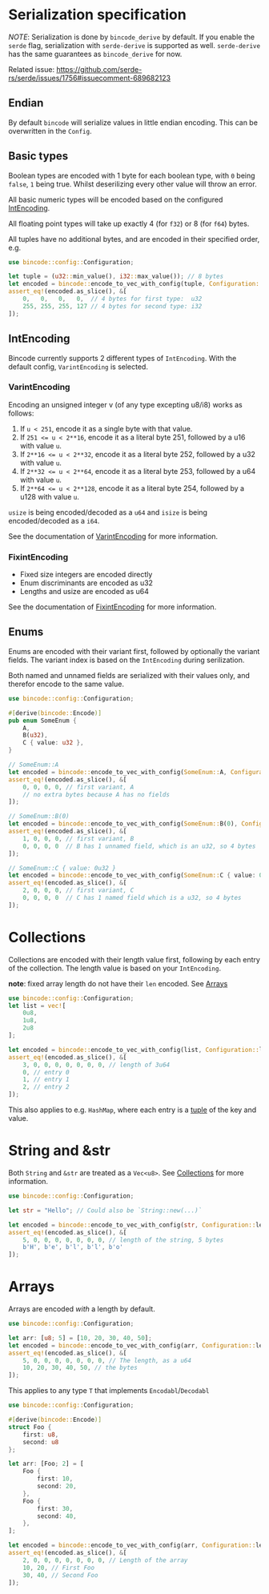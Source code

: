 # Serialization specification

*NOTE*: Serialization is done by `bincode_derive` by default. If you enable the `serde` flag, serialization with `serde-derive` is supported as well. `serde-derive` has the same guarantees as `bincode_derive` for now.

Related issue: <https://github.com/serde-rs/serde/issues/1756#issuecomment-689682123>

## Endian

By default `bincode` will serialize values in little endian encoding. This can be overwritten in the `Config`.

## Basic types

Boolean types are encoded with 1 byte for each boolean type, with `0` being `false`, `1` being true. Whilst deserilizing every other value will throw an error.

All basic numeric types will be encoded based on the configured [IntEncoding](#IntEncoding).

All floating point types will take up exactly 4 (for `f32`) or 8 (for `f64`) bytes.

All tuples have no additional bytes, and are encoded in their specified order, e.g.
```rust
use bincode::config::Configuration;

let tuple = (u32::min_value(), i32::max_value()); // 8 bytes
let encoded = bincode::encode_to_vec_with_config(tuple, Configuration::legacy()).unwrap();
assert_eq!(encoded.as_slice(), &[
    0,   0,   0,   0,  // 4 bytes for first type:  u32
    255, 255, 255, 127 // 4 bytes for second type: i32
]);
```

## IntEncoding
Bincode currently supports 2 different types of `IntEncoding`. With the default config, `VarintEncoding` is selected.

### VarintEncoding
Encoding an unsigned integer v (of any type excepting u8/i8) works as follows:

1. If `u < 251`, encode it as a single byte with that value.
1. If `251 <= u < 2**16`, encode it as a literal byte 251, followed by a u16 with value `u`.
1. If `2**16 <= u < 2**32`, encode it as a literal byte 252, followed by a u32 with value `u`.
1. If `2**32 <= u < 2**64`, encode it as a literal byte 253, followed by a u64 with value `u`.
1. If `2**64 <= u < 2**128`, encode it as a literal byte 254, followed by a u128 with value `u`.

`usize` is being encoded/decoded as a `u64` and `isize` is being encoded/decoded as a `i64`.

See the documentation of [VarintEncoding](https://docs.rs/bincode/latest/bincode/config/struct.VarintEncoding.html) for more information.

### FixintEncoding

- Fixed size integers are encoded directly
- Enum discriminants are encoded as u32
- Lengths and usize are encoded as u64

See the documentation of [FixintEncoding](https://docs.rs/bincode/latest/bincode/config/struct.FixintEncoding.html) for more information.

## Enums

Enums are encoded with their variant first, followed by optionally the variant fields. The variant index is based on the `IntEncoding` during serilization.

Both named and unnamed fields are serialized with their values only, and therefor encode to the same value.

```rust
use bincode::config::Configuration;

#[derive(bincode::Encode)]
pub enum SomeEnum {
    A,
    B(u32),
    C { value: u32 },
}

// SomeEnum::A
let encoded = bincode::encode_to_vec_with_config(SomeEnum::A, Configuration::legacy()).unwrap();
assert_eq!(encoded.as_slice(), &[
    0, 0, 0, 0, // first variant, A
    // no extra bytes because A has no fields
]);

// SomeEnum::B(0)
let encoded = bincode::encode_to_vec_with_config(SomeEnum::B(0), Configuration::legacy()).unwrap();
assert_eq!(encoded.as_slice(), &[
    1, 0, 0, 0, // first variant, B
    0, 0, 0, 0  // B has 1 unnamed field, which is an u32, so 4 bytes
]);

// SomeEnum::C { value: 0u32 }
let encoded = bincode::encode_to_vec_with_config(SomeEnum::C { value: 0u32 }, Configuration::legacy()).unwrap();
assert_eq!(encoded.as_slice(), &[
    2, 0, 0, 0, // first variant, C
    0, 0, 0, 0  // C has 1 named field which is a u32, so 4 bytes
]);
```

# Collections

Collections are encoded with their length value first, following by each entry of the collection. The length value is based on your `IntEncoding`.

**note**: fixed array length do not have their `len` encoded. See [Arrays](#arrays)

```rust
use bincode::config::Configuration;
let list = vec![
    0u8,
    1u8,
    2u8
];

let encoded = bincode::encode_to_vec_with_config(list, Configuration::legacy()).unwrap();
assert_eq!(encoded.as_slice(), &[
    3, 0, 0, 0, 0, 0, 0, 0, // length of 3u64
    0, // entry 0
    1, // entry 1
    2, // entry 2
]);
```

This also applies to e.g. `HashMap`, where each entry is a [tuple](#basic-types) of the key and value.

# String and &str

Both `String` and `&str` are treated as a `Vec<u8>`. See [Collections](#collections) for more information.

```rust
use bincode::config::Configuration;

let str = "Hello"; // Could also be `String::new(...)`

let encoded = bincode::encode_to_vec_with_config(str, Configuration::legacy()).unwrap();
assert_eq!(encoded.as_slice(), &[
    5, 0, 0, 0, 0, 0, 0, 0, // length of the string, 5 bytes
    b'H', b'e', b'l', b'l', b'o'
]);
```

# Arrays

Arrays are encoded *with* a length by default.

```rust
use bincode::config::Configuration;

let arr: [u8; 5] = [10, 20, 30, 40, 50];
let encoded = bincode::encode_to_vec_with_config(arr, Configuration::legacy()).unwrap();
assert_eq!(encoded.as_slice(), &[
    5, 0, 0, 0, 0, 0, 0, 0, // The length, as a u64
    10, 20, 30, 40, 50, // the bytes
]);
```

This applies to any type `T` that implements `Encodabl`/`Decodabl`

```rust
use bincode::config::Configuration;

#[derive(bincode::Encode)]
struct Foo {
    first: u8,
    second: u8
};

let arr: [Foo; 2] = [
    Foo {
        first: 10,
        second: 20,
    },
    Foo {
        first: 30,
        second: 40,
    },
];

let encoded = bincode::encode_to_vec_with_config(arr, Configuration::legacy()).unwrap();
assert_eq!(encoded.as_slice(), &[
    2, 0, 0, 0, 0, 0, 0, 0, // Length of the array
    10, 20, // First Foo
    30, 40, // Second Foo
]);
```

